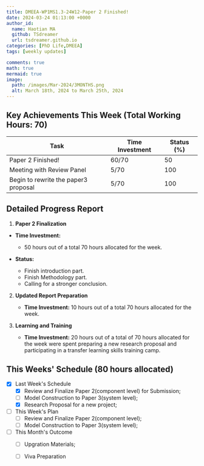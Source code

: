 ```yaml
---
title: DMEEA-WP1MS1.3-24W12-Paper 2 Finished!
date: 2024-03-24 01:13:00 +0000
author_id:
  name: Haotian MA
  github: TSdreamer
  url: tsdreamer.github.io
categories: [PhD Life,DMEEA]
tags: [weekly updates]

comments: true
math: true
mermaid: true
image:
  path: /images/Mar-2024/3MONTHS.png
  alt: March 18th, 2024 to March 25th, 2024
---
```



## Key Achievements This Week (Total Working Hours: 70)

| Task                                | Time Investment | Status (%) |
|-------------------------------------|-----------------|------------|
| Paper 2 Finished!                   | 60/70           | 50         |
| Meeting with Review Panel           | 5/70            | 100        |
| Begin to rewrite the paper3 proposal| 5/70            | 100        |


## Detailed Progress Report

1. **Paper 2 Finalization**
- **Time Investment:** 
  - 50 hours out of a total 70 hours allocated for the week.

- **Status:** 
  - Finish introduction part.
  - Finish Methodology part.
  - Calling for a stronger conclusion.


2. **Updated Report Preparation**
   - **Time Investment:** 10 hours out of a total 70 hours allocated for the week.

3. **Learning and Training**
   - **Time Investment:**  20 hours out of a total of 70 hours allocated for the week were spent preparing a new research proposal and participating in a transfer learning skills training camp.

## This Weeks' Schedule (80 hours allocated)

- [x] Last Week's Schedule
  + [x] Review and Finalize Paper 2(component level) for Submission;
  + [ ] Model Construction to Paper 3(system level);
  + [x] Research Proposal for a new project;

- [ ] This Week's Plan
  + [ ] Review and Finalize Paper 2(component level);
  + [ ] Model Construction to Paper 3(system level);

- [ ] This Month's Outcome
  + [ ] Upgration Materials;
  + [ ] Viva Preparation




